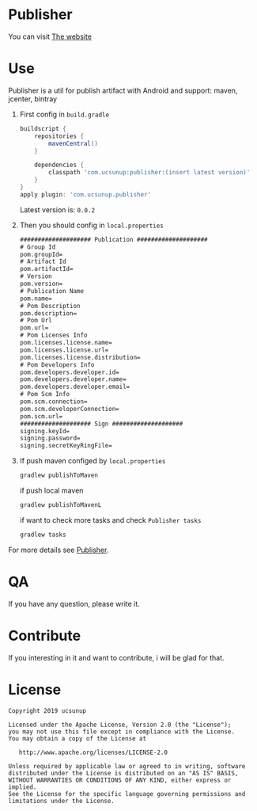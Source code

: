 Publisher
========

You can visit [The website](https://github.com/ucsunup/Publisher)

Use
========

Publisher is a util for publish artifact with Android and support: maven, jcenter, bintray

1. First config in `build.gradle`
	```groovy
	buildscript {
		repositories {
			mavenCentral()
		}

		dependencies {
			classpath 'com.ucsunup:publisher:(insert latest version)'
		}
	}
	apply plugin: 'com.ucsunup.publisher'
	```
	Latest version is: `0.0.2`

2. Then you should config in `local.properties`
	```xml
	#################### Publication ####################
	# Group Id
	pom.groupId=
	# Artifact Id
	pom.artifactId=
	# Version
	pom.version=
	# Publication Name
	pom.name=
	# Pom Description
	pom.description=
	# Pom Url
	pom.url=
	# Pom Licenses Info
	pom.licenses.license.name=
	pom.licenses.license.url=
	pom.licenses.license.distribution=
	# Pom Developers Info
	pom.developers.developer.id=
	pom.developers.developer.name=
	pom.developers.developer.email=
	# Pom Scm Info
	pom.scm.connection=
	pom.scm.developerConnection=
	pom.scm.url=
	#################### Sign ####################
	signing.keyId=
	signing.password=
	signing.secretKeyRingFile=
	```

3. If push maven configed by `local.properties`
	```xml
	gradlew publishToMaven
	```
	if push local maven
	```xml
	gradlew publishToMavenL
	```
	if want to check more tasks and check `Publisher tasks`
	```xml
	gradlew tasks
	```

For more details see [Publisher](https://github.com/ucsunup/Publisher).

QA
========

If you have any question, please write it.

Contribute
========

If you interesting in it and want to contribute, i will be glad for that.

License
========

	Copyright 2019 ucsunup

	Licensed under the Apache License, Version 2.0 (the "License");
	you may not use this file except in compliance with the License.
	You may obtain a copy of the License at

	   http://www.apache.org/licenses/LICENSE-2.0

	Unless required by applicable law or agreed to in writing, software
	distributed under the License is distributed on an "AS IS" BASIS,
	WITHOUT WARRANTIES OR CONDITIONS OF ANY KIND, either express or implied.
	See the License for the specific language governing permissions and
	limitations under the License.
